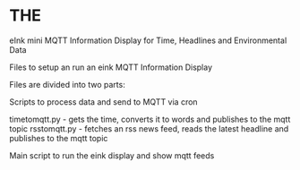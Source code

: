 # THE
eInk mini MQTT Information Display for Time, Headlines and Environmental Data

Files to setup an run an eink MQTT Information Display

Files are divided into two parts:

Scripts to process data and send to MQTT via cron

timetomqtt.py - gets the time, converts it to words and publishes to the mqtt topic
rsstomqtt.py - fetches an rss news feed, reads the latest headline and publishes to the mqtt topic

Main script to run the eink display and show mqtt feeds

